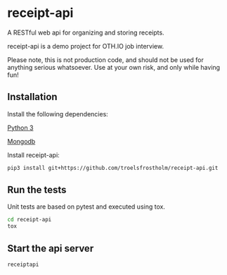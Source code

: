 # receipt-api
A RESTful web api for organizing and storing receipts. 

receipt-api is a demo project for OTH.IO job interview. 

Please note, this is not production code, and should not be used for anything serious whatsoever. Use at your own risk, and only while having fun!

## Installation

Install the following dependencies:

[Python 3](https://www.python.org/downloads/)

[Mongodb](https://docs.mongodb.com/manual/installation/#mongodb-community-edition-installation-tutorials "MongoDB")

Install receipt-api:
```bash
pip3 install git+https://github.com/troelsfrostholm/receipt-api.git
```

## Run the tests
Unit tests are based on pytest and executed using tox. 
```bash
cd receipt-api
tox
```

## Start the api server

```bash
receiptapi
```